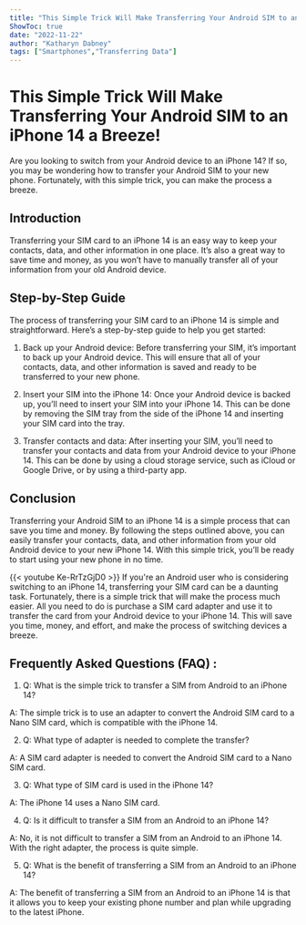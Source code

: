 ```yaml
---
title: "This Simple Trick Will Make Transferring Your Android SIM to an iPhone 14 a Breeze!"
ShowToc: true 
date: "2022-11-22"
author: "Katharyn Dabney" 
tags: ["Smartphones","Transferring Data"]
---
```

# This Simple Trick Will Make Transferring Your Android SIM to an iPhone 14 a Breeze!

Are you looking to switch from your Android device to an iPhone 14? If so, you may be wondering how to transfer your Android SIM to your new phone. Fortunately, with this simple trick, you can make the process a breeze. 

## Introduction 

Transferring your SIM card to an iPhone 14 is an easy way to keep your contacts, data, and other information in one place. It’s also a great way to save time and money, as you won’t have to manually transfer all of your information from your old Android device. 

## Step-by-Step Guide 

The process of transferring your SIM card to an iPhone 14 is simple and straightforward. Here’s a step-by-step guide to help you get started: 

1. Back up your Android device: Before transferring your SIM, it’s important to back up your Android device. This will ensure that all of your contacts, data, and other information is saved and ready to be transferred to your new phone. 

2. Insert your SIM into the iPhone 14: Once your Android device is backed up, you’ll need to insert your SIM into your iPhone 14. This can be done by removing the SIM tray from the side of the iPhone 14 and inserting your SIM card into the tray. 

3. Transfer contacts and data: After inserting your SIM, you’ll need to transfer your contacts and data from your Android device to your iPhone 14. This can be done by using a cloud storage service, such as iCloud or Google Drive, or by using a third-party app. 

## Conclusion 

Transferring your Android SIM to an iPhone 14 is a simple process that can save you time and money. By following the steps outlined above, you can easily transfer your contacts, data, and other information from your old Android device to your new iPhone 14. With this simple trick, you’ll be ready to start using your new phone in no time.

{{< youtube Ke-RrTzGjD0 >}} 
If you're an Android user who is considering switching to an iPhone 14, transferring your SIM card can be a daunting task. Fortunately, there is a simple trick that will make the process much easier. All you need to do is purchase a SIM card adapter and use it to transfer the card from your Android device to your iPhone 14. This will save you time, money, and effort, and make the process of switching devices a breeze.

## Frequently Asked Questions (FAQ) :
1. Q: What is the simple trick to transfer a SIM from Android to an iPhone 14?

A: The simple trick is to use an adapter to convert the Android SIM card to a Nano SIM card, which is compatible with the iPhone 14.

2. Q: What type of adapter is needed to complete the transfer?

A: A SIM card adapter is needed to convert the Android SIM card to a Nano SIM card.

3. Q: What type of SIM card is used in the iPhone 14?

A: The iPhone 14 uses a Nano SIM card.

4. Q: Is it difficult to transfer a SIM from an Android to an iPhone 14?

A: No, it is not difficult to transfer a SIM from an Android to an iPhone 14. With the right adapter, the process is quite simple.

5. Q: What is the benefit of transferring a SIM from an Android to an iPhone 14?

A: The benefit of transferring a SIM from an Android to an iPhone 14 is that it allows you to keep your existing phone number and plan while upgrading to the latest iPhone.


